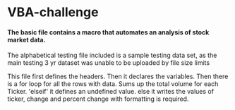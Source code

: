 # VBA-challenge

<h4> The basic file contains a macro that automates an analysis of stock market data. </h4>

The alphabetical testing file included is a sample testing data set, as the main testing 3 yr dataset was unable to be uploaded by file size limits


This file first defines the headers.
Then it declares the variables.
Then there is a for loop for all the rows with data.
Sums up the total volume for each Ticker.
'elseif' it defines an undefined value.
else it writes the values of ticker, 
change and percent change with formatting is required.
